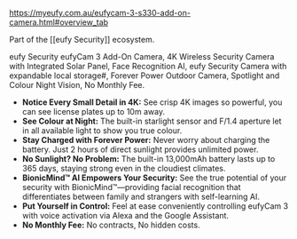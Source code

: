 https://myeufy.com.au/eufycam-3-s330-add-on-camera.html#overview_tab

Part of the [[eufy Security]] ecosystem.

eufy Security eufyCam 3 Add-On Camera, 4K Wireless Security Camera with Integrated Solar Panel, Face Recognition AI, eufy Security Camera with expandable local storage#, Forever Power Outdoor Camera, Spotlight and Colour Night Vision, No Monthly Fee.

- **Notice Every Small Detail in 4K:** See crisp 4K images so powerful, you can see license plates up to 10m away.
- **See Colour at Night:** The built-in starlight sensor and F/1.4 aperture let in all available light to show you true colour.
- **Stay Charged with Forever Power:** Never worry about charging the battery. Just 2 hours of direct sunlight provides unlimited power.
- **No Sunlight? No Problem:** The built-in 13,000mAh battery lasts up to 365 days, staying strong even in the cloudiest climates.
- **BionicMind™ AI Empowers Your Security:** See the true potential of your security with BionicMind™—providing facial recognition that differentiates between family and strangers with self-learning AI.
- **Put Yourself in Control:** Feel at ease conveniently controlling eufyCam 3 with voice activation via Alexa and the Google Assistant.
- **No Monthly Fee:** No contracts, No hidden costs.

